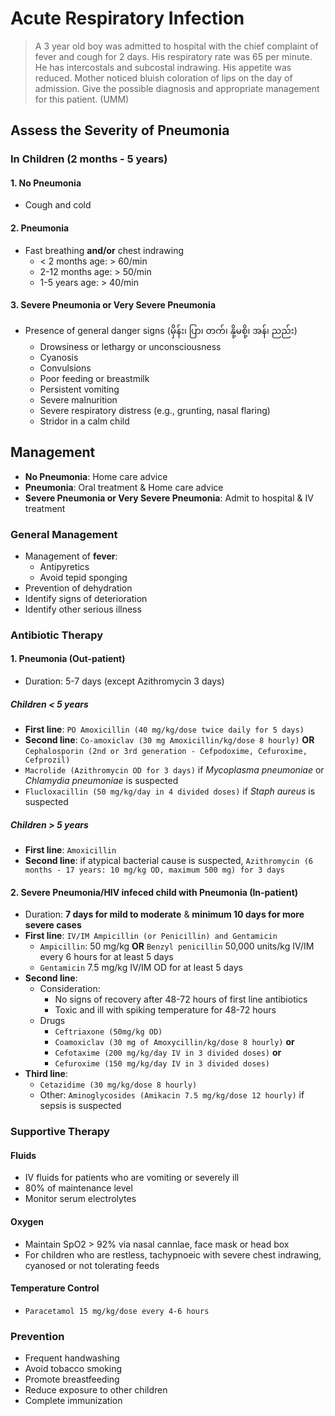 # Acute Respiratory Infection

> A 3 year old boy was admitted to hospital with the chief complaint of fever and cough for 2 days. His respiratory rate was 65 per minute. He has intercostals and subcostal indrawing. His appetite was reduced. Mother noticed bluish coloration of lips on the day of admission. Give the possible diagnosis and appropriate management for this patient. (UMM)

## Assess the Severity of Pneumonia

### In Children (2 months - 5 years)

#### 1. No Pneumonia

- Cough and cold

#### 2. Pneumonia

- Fast breathing **and/or** chest indrawing
  - < 2 months age: > 60/min
  - 2-12 months age: > 50/min
  - 1-5 years age: > 40/min

#### 3. Severe Pneumonia or Very Severe Pneumonia

- Presence of general danger signs (မှိန်း၊ ပြာ၊ တက်၊ နို့မစို့၊ အန်၊ ညည်း)
  - Drowsiness or lethargy or unconsciousness
  - Cyanosis
  - Convulsions
  - Poor feeding or breastmilk
  - Persistent vomiting
  - Severe malnurition
  - Severe respiratory distress (e.g., grunting, nasal flaring)
  - Stridor in a calm child

## Management

- **No Pneumonia**: Home care advice
- **Pneumonia**: Oral treatment & Home care advice
- **Severe Pneumonia or Very Severe Pneumonia**: Admit to hospital & IV treatment

### General Management

- Management of **fever**:
  - Antipyretics
  - Avoid tepid sponging
- Prevention of dehydration
- Identify signs of deterioration
- Identify other serious illness

### Antibiotic Therapy

#### 1. Pneumonia (Out-patient)

- Duration: 5-7 days (except Azithromycin 3 days)

##### Children < 5 years

- **First line**: `PO Amoxicillin (40 mg/kg/dose twice daily for 5 days)`
- **Second line**: `Co-amoxiclav (30 mg Amoxicillin/kg/dose 8 hourly)` **OR** `Cephalosporin (2nd or 3rd generation - Cefpodoxime, Cefuroxime, Cefprozil)`
- `Macrolide (Azithromycin OD for 3 days)` if _Mycoplasma pneumoniae_ or _Chlamydia pneumoniae_ is suspected
- `Flucloxacillin (50 mg/kg/day in 4 divided doses)` if _Staph aureus_ is suspected

##### Children > 5 years

- **First line**: `Amoxicillin`
- **Second line**: if atypical bacterial cause is suspected, `Azithromycin (6 months - 17 years: 10 mg/kg OD, maximum 500 mg) for 3 days`

#### 2. Severe Pneumonia/HIV infeced child with Pneumonia (In-patient)

- Duration: **7 days for mild to moderate** & **minimum 10 days for more severe cases**
- **First line**: `IV/IM Ampicillin (or Penicillin) and Gentamicin`
  - `Ampicillin`: 50 mg/kg **OR** `Benzyl penicillin` 50,000 units/kg IV/IM every 6 hours for at least 5 days
  - `Gentamicin` 7.5 mg/kg IV/IM OD for at least 5 days
- **Second line**:
  - Consideration:
    - No signs of recovery after 48-72 hours of first line antibiotics
    - Toxic and ill with spiking temperature for 48-72 hours
  - Drugs
    - `Ceftriaxone (50mg/kg OD)`
    - `Coamoxiclav (30 mg of Amoxycillin/kg/dose 8 hourly)` **or**
    - `Cefotaxime (200 mg/kg/day IV in 3 divided doses)` **or**
    - `Cefuroxime (150 mg/kg/day IV in 3 divided doses)`
- **Third line**:
  - `Cetazidime (30 mg/kg/dose 8 hourly)`
  - Other: `Aminoglycosides (Amikacin 7.5 mg/kg/dose 12 hourly)` if sepsis is suspected

### Supportive Therapy

#### Fluids

- IV fluids for patients who are vomiting or severely ill
- 80% of maintenance level
- Monitor serum electrolytes

#### Oxygen

- Maintain SpO2 > 92% via nasal cannlae, face mask or head box
- For children who are restless, tachypnoeic with severe chest indrawing, cyanosed or not tolerating feeds

#### Temperature Control

- `Paracetamol 15 mg/kg/dose every 4-6 hours`

### Prevention

- Frequent handwashing
- Avoid tobacco smoking
- Promote breastfeeding
- Reduce exposure to other children
- Complete immunization
